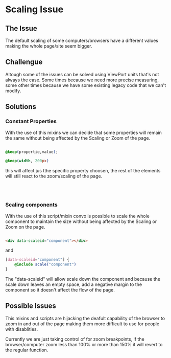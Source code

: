 # Scaling Issue

## The Issue

The default scaling of some computers/browsers have a different  values making the whole page/site seem bigger.

## Challengue

Altough some of the issues can be solved using ViewPort units that's not always the case. Some times because we need more precise measuring, some other times because we have some existing legacy code that we can't modify.

## Solutions

### Constant Properties

With the use of this mixins we can decide that some properties will remain the same without being affected by the Scaling or Zoom of the page.

```scss

@keep(propertie,value);

@keep(width, 200px)

```

this will affect jus tthe specific property choosen, the rest of the elements will still react to the zoom/scaling of the page.

<br/><br/>

### Scaling components

With the use of this script/mixin convo is possible to scale the whole component to maintain the size without being affected by the Scaling or Zoom on the page.

```html 

<div data-scaleid="component"></div>

```
and

```scss
[data-scaleid="component"] {
    @include scale("component")
}

```


The "data-scaleid" will allow scale down the component and because the scale down leaves an empty space, add a negative margin to the component so it doesn't affect the flow of the page.


## Possible Issues

This mixins and scripts are hijacking the deafult capability of the browser to zoom in and out of the page making them more difficult to use for people with disablities.

Currently we are just taking control of for zoom breakpoints, if the browser/computer zoom less than 100% or more than 150% it will revert to the regular function.